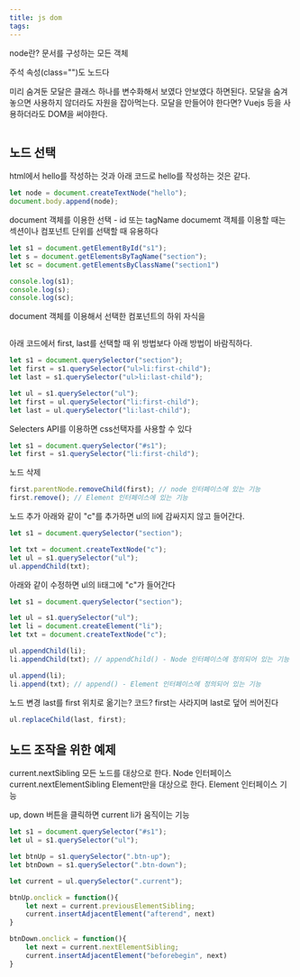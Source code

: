 ```yaml
---
title: js dom
tags: 
---
```


node란? 문서를 구성하는 모든 객체

주석 속성(class="")도 노드다

미리 숨겨둔 모달은 클래스 하나를 변수화해서 보였다 안보였다 하면된다. 모달을 숨겨놓으면 사용하지 않더라도 자원을 잡아먹는다.
모달을 만들어야 한다면? Vuejs 등을 사용하더라도 DOM을 써야한다.

```js
```



## 노드 선택

html에서 hello를 작성하는 것과 아래 코드로 hello를 작성하는 것은 같다.

```js
let node = document.createTextNode("hello");
document.body.append(node);
```

document 객체를 이용한 선택 - id 또는 tagName
documemt 객체를 이용할 때는 섹션이나 컴포넌트 단위를 선택할 때 유용하다

```js
let s1 = document.getElementById("s1");
let s = document.getElementsByTagName("section");
let sc = document.getElementsByClassName("section1")

console.log(s1);
console.log(s);
console.log(sc);
```

document 객체를 이용해서 선택한 컴포넌트의 하위 자식을

```js
```

아래 코드에서 first, last를 선택할 때 위 방법보다 아래 방법이 바람직하다.

```js
let s1 = document.querySelector("section");
let first = s1.querySelector("ul>li:first-child");
let last = s1.querySelector("ul>li:last-child");

let ul = s1.querySelector("ul");
let first = ul.querySelector("li:first-child");
let last = ul.querySelector("li:last-child");
```

Selecters API를 이용하면 css선택자를 사용할 수 있다

```js
let s1 = document.querySelector("#s1");
let first = s1.querySelector("li:first-child");
```

노드 삭제

```js
first.parentNode.removeChild(first); // node 인터페이스에 있는 기능
first.remove(); // Element 인터페이스에 있는 기능
```

노드 추가
아래와 같이 "c"를 추가하면 ul의 li에 감싸지지 않고 들어간다.

```js
let s1 = document.querySelector("section");

let txt = document.createTextNode("c");
let ul = s1.querySelector("ul");
ul.appendChild(txt);
```

아래와 같이 수정하면 ul의 li태그에 "c"가 들어간다

```js
let s1 = document.querySelector("section");

let ul = s1.querySelector("ul");
let li = document.createElement("li");
let txt = document.createTextNode("c");

ul.appendChild(li);
li.appendChild(txt); // appendChild() - Node 인터페이스에 정의되어 있는 기능

ul.append(li); 
li.append(txt); // append() - Element 인터페이스에 정의되어 있는 기능
```

노드 변경
last를 first 위치로 옮기는? 코드?
first는 사라지며 last로 덮어 씌어진다

```js
ul.replaceChild(last, first);
```

## 노드 조작을 위한 예제

current.nextSibling 모든 노드를 대상으로 한다. Node 인터페이스
current.nextElementSibling Element만을 대상으로 한다. Element 인터페이스 기능

up, down 버튼을 클릭하면 current li가 움직이는 기능

```js
let s1 = document.querySelector("#s1");
let ul = s1.querySelector("ul");

let btnUp = s1.querySelector(".btn-up");
let btnDown = s1.querySelector(".btn-down");

let current = ul.querySelector(".current");

btnUp.onclick = function(){
    let next = current.previousElementSibling;
    current.insertAdjacentElement("afterend", next)
}

btnDown.onclick = function(){
    let next = current.nextElementSibling;
    current.insertAdjacentElement("beforebegin", next)
}
```